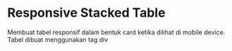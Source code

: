 # Responsive Stacked Table
Membuat tabel responsif dalam bentuk card ketika dilihat di mobile device.  
Tabel dibuat menggunakan tag div
